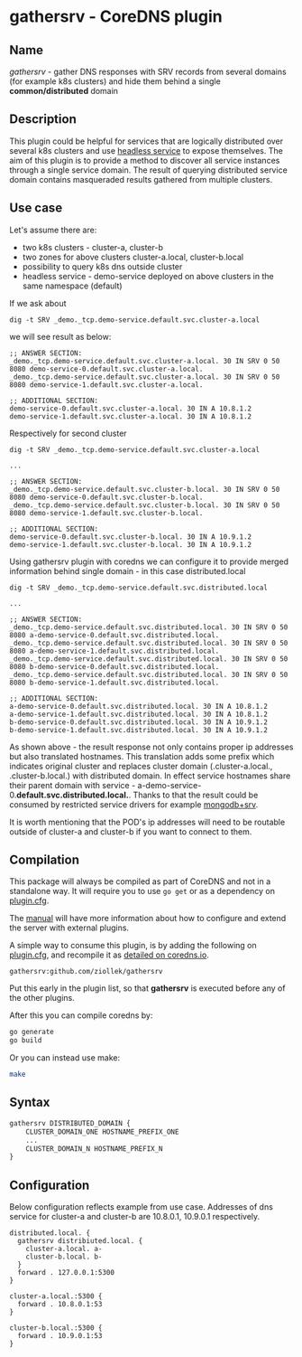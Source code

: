 # gathersrv - CoreDNS plugin

## Name

*gathersrv* - gather DNS responses with SRV records from several domains (for example k8s clusters) and hide them behind a single **common/distributed** domain

## Description

This plugin could be helpful for services that are logically distributed over several k8s clusters and use [headless service](https://kubernetes.io/docs/concepts/services-networking/service/#headless-services) to expose themselves.
The aim of this plugin is to provide a method to discover all service instances through a single service domain. The result of querying distributed service domain contains
masqueraded results gathered from multiple clusters.


## Use case


Let's assume there are:
* two k8s clusters - cluster-a, cluster-b
* two zones for above clusters cluster-a.local, cluster-b.local
* possibility to query k8s dns outside cluster
* headless service - demo-service deployed on above clusters in the same namespace (default)

If we ask about

```
dig -t SRV _demo._tcp.demo-service.default.svc.cluster-a.local
```

we will see result as below:

```
;; ANSWER SECTION:
_demo._tcp.demo-service.default.svc.cluster-a.local. 30 IN SRV 0 50 8080 demo-service-0.default.svc.cluster-a.local.
_demo._tcp.demo-service.default.svc.cluster-a.local. 30 IN SRV 0 50 8080 demo-service-1.default.svc.cluster-a.local.

;; ADDITIONAL SECTION:
demo-service-0.default.svc.cluster-a.local. 30 IN A 10.8.1.2
demo-service-1.default.svc.cluster-a.local. 30 IN A 10.8.1.2
```

Respectively for second cluster

```
dig -t SRV _demo._tcp.demo-service.default.svc.cluster-a.local

...

;; ANSWER SECTION:
_demo._tcp.demo-service.default.svc.cluster-b.local. 30 IN SRV 0 50 8080 demo-service-0.default.svc.cluster-b.local.
_demo._tcp.demo-service.default.svc.cluster-b.local. 30 IN SRV 0 50 8080 demo-service-1.default.svc.cluster-b.local.

;; ADDITIONAL SECTION:
demo-service-0.default.svc.cluster-b.local. 30 IN A 10.9.1.2
demo-service-1.default.svc.cluster-b.local. 30 IN A 10.9.1.2
```

Using gathersrv plugin with coredns we can configure it to provide merged information behind single domain - in this case distributed.local



```
dig -t SRV _demo._tcp.demo-service.default.svc.distributed.local

...

;; ANSWER SECTION:
_demo._tcp.demo-service.default.svc.distributed.local. 30 IN SRV 0 50 8080 a-demo-service-0.default.svc.distributed.local.
_demo._tcp.demo-service.default.svc.distributed.local. 30 IN SRV 0 50 8080 a-demo-service-1.default.svc.distributed.local.
_demo._tcp.demo-service.default.svc.distributed.local. 30 IN SRV 0 50 8080 b-demo-service-0.default.svc.distributed.local.
_demo._tcp.demo-service.default.svc.distributed.local. 30 IN SRV 0 50 8080 b-demo-service-1.default.svc.distributed.local.

;; ADDITIONAL SECTION:
a-demo-service-0.default.svc.distributed.local. 30 IN A 10.8.1.2
a-demo-service-1.default.svc.distributed.local. 30 IN A 10.8.1.2
b-demo-service-0.default.svc.distributed.local. 30 IN A 10.9.1.2
b-demo-service-1.default.svc.distributed.local. 30 IN A 10.9.1.2
```


As shown above - the result response not only contains proper ip addresses but also translated hostnames.
This translation adds some prefix which indicates original cluster and replaces cluster domain (.cluster-a.local., .cluster-b.local.) with distributed domain.
In effect service hostnames share their parent domain with service - a-demo-service-0.**default.svc.distributed.local.**.
Thanks to that the result could be consumed by restricted service drivers for example [mongodb+srv](https://docs.mongodb.com/manual/reference/connection-string/#dns-seed-list-connection-format).

It is worth mentioning that the POD's ip addresses will need to be routable outside of cluster-a and cluster-b if you want to connect to them.

## Compilation

This package will always be compiled as part of CoreDNS and not in a standalone way. It will require you to use `go get` or as a dependency on [plugin.cfg](https://github.com/coredns/coredns/blob/master/plugin.cfg).

The [manual](https://coredns.io/manual/toc/#what-is-coredns) will have more information about how to configure and extend the server with external plugins.

A simple way to consume this plugin, is by adding the following on [plugin.cfg](https://github.com/coredns/coredns/blob/master/plugin.cfg), and recompile it as [detailed on coredns.io](https://coredns.io/2017/07/25/compile-time-enabling-or-disabling-plugins/#build-with-compile-time-configuration-file).

~~~
gathersrv:github.com/ziollek/gathersrv
~~~

Put this early in the plugin list, so that **gathersrv** is executed before any of the other plugins.

After this you can compile coredns by:

``` sh
go generate
go build
```

Or you can instead use make:

``` sh
make
```

## Syntax

~~~ txt
gathersrv DISTRIBUTED_DOMAIN {
    CLUSTER_DOMAIN_ONE HOSTNAME_PREFIX_ONE
    ...
    CLUSTER_DOMAIN_N HOSTNAME_PREFIX_N
}
~~~

## Configuration

Below configuration reflects example from use case.
Addresses of dns service for cluster-a and cluster-b are 10.8.0.1, 10.9.0.1 respectively.

```
distributed.local. {
  gathersrv distribiuted.local. {
	cluster-a.local. a-
	cluster-b.local. b-
  }
  forward . 127.0.0.1:5300
}

cluster-a.local.:5300 {
  forward . 10.8.0.1:53
}

cluster-b.local.:5300 {
  forward . 10.9.0.1:53
}
```